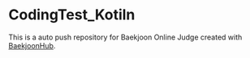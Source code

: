 # CodingTest_Kotiln
This is a auto push repository for Baekjoon Online Judge created with [BaekjoonHub](https://github.com/BaekjoonHub/BaekjoonHub).
